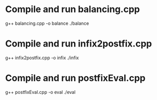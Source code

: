 # Compile and run balancing.cpp
g++ balancing.cpp -o balance
./balance

# Compile and run infix2postfix.cpp
g++ infix2postfix.cpp -o infix
./infix

# Compile and run postfixEval.cpp
g++ postfixEval.cpp -o eval
./eval
